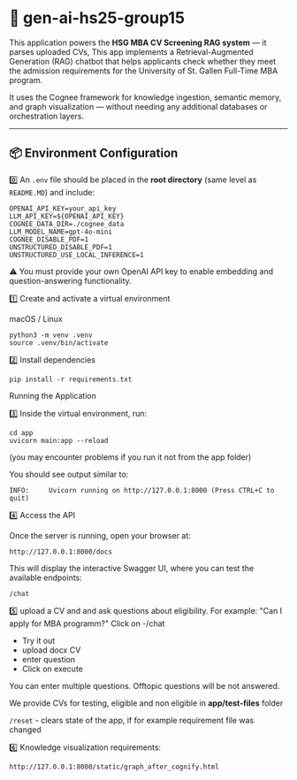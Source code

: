 # 🧠 gen-ai-hs25-group15

This application powers the **HSG MBA CV Screening RAG system** — it parses uploaded CVs, This app implements a Retrieval-Augmented Generation (RAG) chatbot that helps applicants check whether they meet the admission requirements for the University of St. Gallen Full-Time MBA program.

It uses the Cognee framework for knowledge ingestion, semantic memory, and graph visualization — without needing any additional databases or orchestration layers.

---

## 📦 Environment Configuration

0️⃣ An `.env` file should be placed in the **root directory** (same level as `README.MD`) and include:

```env
OPENAI_API_KEY=your_api_key
LLM_API_KEY=${OPENAI_API_KEY}
COGNEE_DATA_DIR=./cognee_data
LLM_MODEL_NAME=gpt-4o-mini
COGNEE_DISABLE_PDF=1
UNSTRUCTURED_DISABLE_PDF=1
UNSTRUCTURED_USE_LOCAL_INFERENCE=1
```

⚠️ You must provide your own OpenAI API key to enable embedding and question-answering functionality.

1️⃣ Create and activate a virtual environment

macOS / Linux

```
python3 -m venv .venv
source .venv/bin/activate
```

2️⃣ Install dependencies

```
pip install -r requirements.txt
```

Running the Application


3️⃣ Inside the virtual environment, run:
```
cd app
uvicorn main:app --reload
```
(you may encounter problems if you run it not from the app folder)


You should see output similar to:
```
INFO:     Uvicorn running on http://127.0.0.1:8000 (Press CTRL+C to quit)
```

4️⃣  Access the API

Once the server is running, open your browser at:
```
http://127.0.0.1:8000/docs
```

This will display the interactive Swagger UI, where you can test the available endpoints:
```
/chat
```
5️⃣ upload a CV and and ask questions about eligibility. For example: "Can I apply for MBA programm?"
Click on 
-/chat
- Try it out
- upload docx CV
- enter question
- Click on execute

You can enter multiple questions. Offtopic questions will be not answered.

We provide CVs for testing, eligible and non eligible in **app/test-files** folder

`/reset` - clears state of the app, if for example requirement file was changed

6️⃣ Knowledge visualization requirements:
```
http://127.0.0.1:8000/static/graph_after_cognify.html
```
